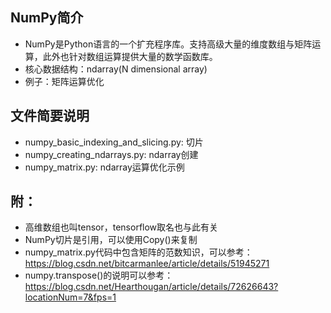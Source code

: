 ## NumPy简介
- NumPy是Python语言的一个扩充程序库。支持高级大量的维度数组与矩阵运算，此外也针对数组运算提供大量的数学函数库。
- 核心数据结构：ndarray(N dimensional array)
- 例子：矩阵运算优化
## 文件简要说明
- numpy_basic_indexing_and_slicing.py: 切片
- numpy_creating_ndarrays.py: ndarray创建
- numpy_matrix.py: ndarray运算优化示例
## 附：
- 高维数组也叫tensor，tensorflow取名也与此有关
- NumPy切片是引用，可以使用Copy()来复制
- numpy_matrix.py代码中包含矩阵的范数知识，可以参考：https://blog.csdn.net/bitcarmanlee/article/details/51945271
- numpy.transpose()的说明可以参考：https://blog.csdn.net/Hearthougan/article/details/72626643?locationNum=7&fps=1